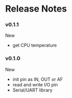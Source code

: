 # Release Notes



### v0.1.1

New
 - get CPU temperature



### v0.1.0

New
 - init pin as IN, OUT or AF
 - read and write I/O pin
 - Serial/UART library
